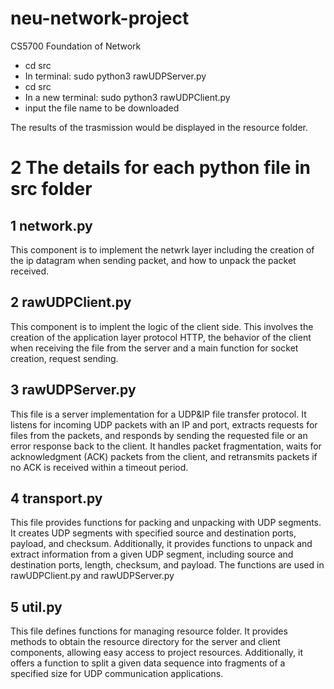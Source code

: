 # neu-network-project

CS5700 Foundation of Network

- cd src
- In terminal: sudo python3 rawUDPServer.py
- cd src
- In a new terminal: sudo python3 rawUDPClient.py
- input the file name to be downloaded

The results of the trasmission would be displayed in the resource folder.

# 2 The details for each python file in src folder

## 1 network.py
This component is to implement the netwrk layer including the creation of the ip datagram when sending packet, and how to unpack the packet received.

## 2 rawUDPClient.py
This component is to implent the logic of the client side. This involves the creation of the application layer protocol HTTP, the behavior of the client when receiving the file from the server and a main function for socket creation, request sending.

## 3 rawUDPServer.py

This file is a server implementation for a UDP&IP file transfer protocol. It listens for incoming UDP packets with an IP and port, extracts requests for files from the packets, and responds by sending the requested file or an error response back to the client. It handles packet fragmentation, waits for acknowledgment (ACK) packets from the client, and retransmits packets if no ACK is received within a timeout period.

## 4 transport.py

This file provides functions for packing and unpacking with UDP segments. It creates UDP segments with specified source and destination ports, payload, and checksum. Additionally, it provides functions to unpack and extract information from a given UDP segment, including source and destination ports, length, checksum, and payload. The functions are used in rawUDPClient.py and rawUDPServer.py

## 5 util.py

This file defines functions for managing resource folder. It provides methods to obtain the resource directory for the server and client components, allowing easy access to project resources. Additionally, it offers a function to split a given data sequence into fragments of a specified size for UDP communication applications.
